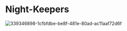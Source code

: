 # Night-Keepers
![339346898-1cfbfdbe-be8f-481e-80ad-ac11aaf72d6f](https://github.com/user-attachments/assets/00ec06b5-c5cb-435b-a474-b58887e77fd4)
